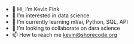 - 👋 Hi, I’m Kevin Fink
- 👀 I’m interested in data science
- 🌱 I’m currently learning ml/ai, Python, SQL, API
- 💞️ I’m looking to collaborate on dara science
- 📫 How to reach me kevin@shorecode.org

<!---
kfinkott/kfinkott is a ✨ special ✨ repository because its `README.md` (this file) appears on your GitHub profile.
You can click the Preview link to take a look at your changes.
--->

